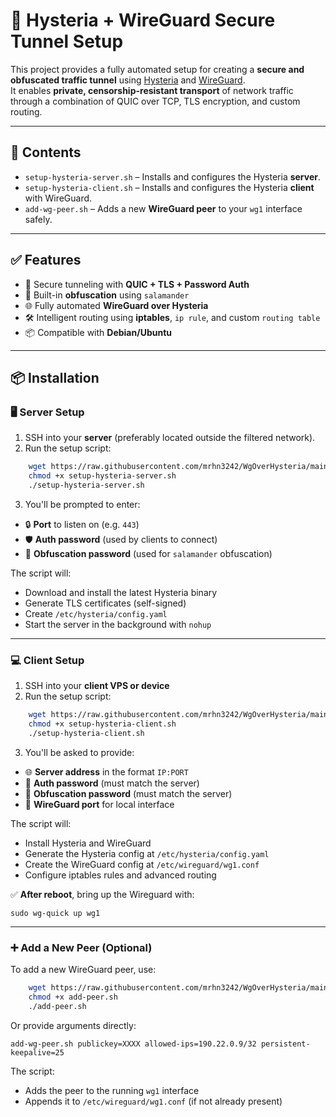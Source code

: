 # 🚀 Hysteria + WireGuard Secure Tunnel Setup

This project provides a fully automated setup for creating a **secure and obfuscated traffic tunnel** using [Hysteria](https://github.com/apernet/hysteria) and [WireGuard](https://www.wireguard.com/).  
It enables **private, censorship-resistant transport** of network traffic through a combination of QUIC over TCP, TLS encryption, and custom routing.

---

## 📁 Contents

- `setup-hysteria-server.sh` – Installs and configures the Hysteria **server**.
- `setup-hysteria-client.sh` – Installs and configures the Hysteria **client** with WireGuard.
- `add-wg-peer.sh` – Adds a new **WireGuard peer** to your `wg1` interface safely.

---

## ✅ Features

- 🔐 Secure tunneling with **QUIC + TLS + Password Auth**
- 🧅 Built-in **obfuscation** using `salamander`
- 🌐 Fully automated **WireGuard over Hysteria**
- 🛠️ Intelligent routing using **iptables**, `ip rule`, and custom `routing table`
- 📦 Compatible with **Debian/Ubuntu**

---

## 📦 Installation

### 🖥️ Server Setup

1. SSH into your **server** (preferably located outside the filtered network).
2. Run the setup script:

```bash
    wget https://raw.githubusercontent.com/mrhn3242/WgOverHysteria/main/setup-hysteria-server.sh
    chmod +x setup-hysteria-server.sh
    ./setup-hysteria-server.sh
```

3. You'll be prompted to enter:

- 🔒 **Port** to listen on (e.g. `443`)
- 🛡️ **Auth password** (used by clients to connect)
- 🧅 **Obfuscation password** (used for `salamander` obfuscation)

The script will:

- Download and install the latest Hysteria binary
- Generate TLS certificates (self-signed)
- Create `/etc/hysteria/config.yaml`
- Start the server in the background with `nohup`

---

### 💻 Client Setup

1. SSH into your **client VPS or device**
2. Run the setup script:

```bash
    wget https://raw.githubusercontent.com/mrhn3242/WgOverHysteria/main/setup-hysteria-client.sh
    chmod +x setup-hysteria-client.sh
    ./setup-hysteria-client.sh
```

3. You'll be asked to provide:

- 🌐 **Server address** in the format `IP:PORT`
- 🔐 **Auth password** (must match the server)
- 🧅 **Obfuscation password** (must match the server)
- 🚪 **WireGuard port** for local interface

The script will:

- Install Hysteria and WireGuard
- Generate the Hysteria config at `/etc/hysteria/config.yaml`
- Create the WireGuard config at `/etc/wireguard/wg1.conf`
- Configure iptables rules and advanced routing

✅ **After reboot**, bring up the Wireguard with:

`sudo wg-quick up wg1`

---

### ➕ Add a New Peer (Optional)

To add a new WireGuard peer, use:

```bash
    wget https://raw.githubusercontent.com/mrhn3242/WgOverHysteria/main/add-peer.sh
    chmod +x add-peer.sh
    ./add-peer.sh
```

Or provide arguments directly:

`add-wg-peer.sh publickey=XXXX allowed-ips=190.22.0.9/32 persistent-keepalive=25`

The script:

- Adds the peer to the running `wg1` interface
- Appends it to `/etc/wireguard/wg1.conf` (if not already present)
